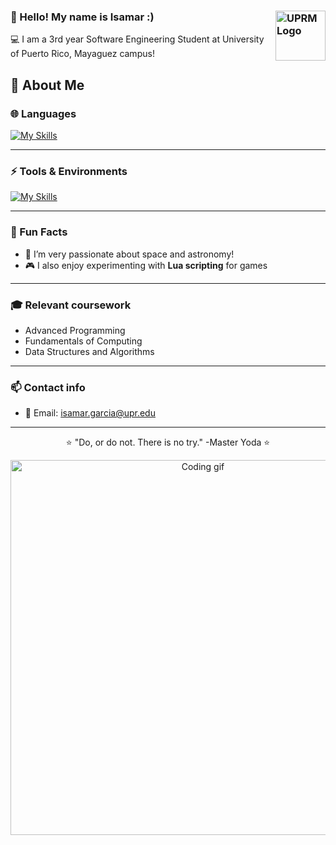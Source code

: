 ### 👋 Hello! My name is Isamar :) <img src="https://www.uprm.edu/wdt/resources/seal-rum-uprm-1280x1280px.png" align="right" width="80" alt="UPRM Logo">

💻 I am a 3rd year Software Engineering Student at University of Puerto Rico, Mayaguez campus! 


## 🚀 About Me

### 🌐 Languages
[![My Skills](https://skillicons.dev/icons?i=python,java,cpp,lua,js)](https://skillicons.dev)

---

### ⚡ Tools & Environments
[![My Skills](https://skillicons.dev/icons?i=vscode,visualstudio,pycharm,git,github,windows,linux)](https://skillicons.dev)

---

### 🌟 Fun Facts
- 🔭 I’m very passionate about space and astronomy!
- 🎮 I also enjoy experimenting with **Lua scripting** for games
  
---

### 🎓 Relevant coursework
-  Advanced Programming
-  Fundamentals of Computing
-  Data Structures and Algorithms
  
---

### 📫 Contact info
- 📧 Email: isamar.garcia@upr.edu
  
---


<p align="center">
  ⭐️ "Do, or do not. There is no try." 
  -Master Yoda ⭐️
</p>
<p align="center">
  <img src="https://64.media.tumblr.com/5930b586bacaa2ca3675d8a1304345bd/f6dd5dbbb8bf342a-15/s540x810/85cbd5ab5b9e4c643810ec826221645b1eedc847.gif" width="600" alt="Coding gif">
</p>
